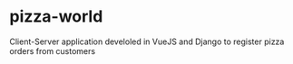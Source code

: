 # pizza-world
Client-Server application develoled in VueJS and Django to register pizza orders from customers
